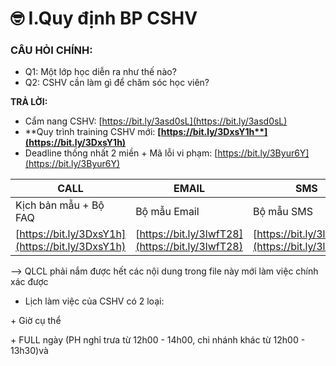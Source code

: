 # 🤓 I.Quy định BP CSHV

### CÂU HỎI CHÍNH:

* Q1: Một lớp học diễn ra như thế nào?
* Q2: CSHV cần làm gì để chăm sóc học viên?

**TRẢ LỜI:**

* Cẩm nang CSHV: [https://bit.ly/3asd0sL](https://bit.ly/3asd0sL)
* **Quy trình training CSHV mới: **[**https://bit.ly/3DxsY1h**](https://bit.ly/3DxsY1h)****
* Deadline thống nhất 2 miền + Mã lỗi vi phạm: [https://bit.ly/3Byur6Y](https://bit.ly/3Byur6Y)

| CALL                                             | EMAIL                                            | SMS                                              |
| ------------------------------------------------ | ------------------------------------------------ | ------------------------------------------------ |
| Kịch bản mẫu + Bộ FAQ                            | Bộ mẫu Email                                     | Bộ mẫu SMS                                       |
| [https://bit.ly/3DxsY1h](https://bit.ly/3DxsY1h) | [https://bit.ly/3lwfT28](https://bit.ly/3lwfT28) | [https://bit.ly/3lwfT28](https://bit.ly/3lwfT28) |

\--> QLCL phải nắm được hết các nội dung trong file này mới làm việc chính xác được

* Lịch làm việc của CSHV có 2 loại: 

\+ Giờ cụ thể 

\+ FULL ngày (PH nghỉ trưa từ 12h00 - 14h00, chi nhánh khác từ 12h00 - 13h30)và 

